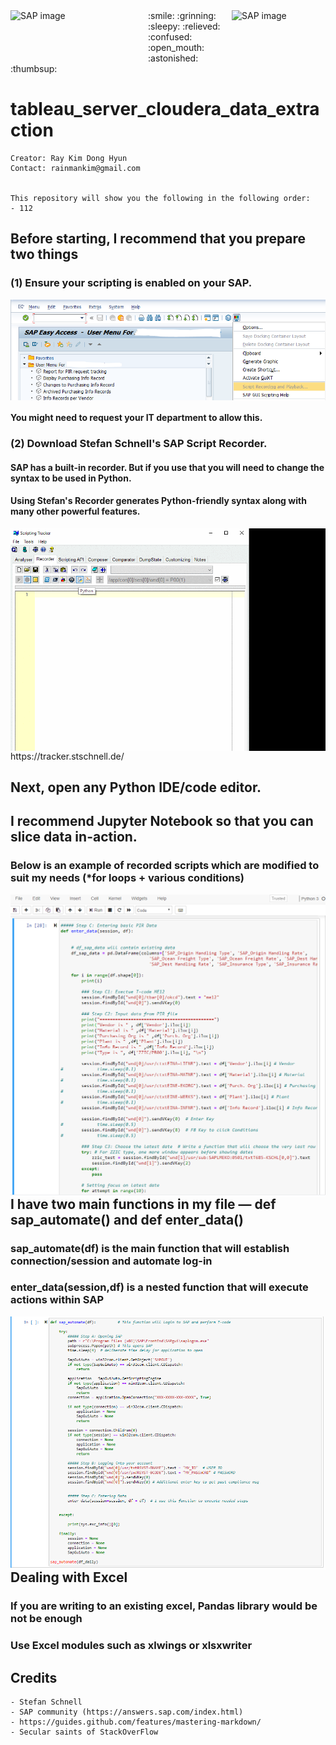 <img align="left" src="https://user-images.githubusercontent.com/62319355/105784986-d6f40380-5fb4-11eb-95e9-2261360d0120.jpg" width="220" height="80" alt="SAP image">
<img align="right" src="https://user-images.githubusercontent.com/62319355/105791113-6eab1f00-5fc0-11eb-938c-58db40f72c20.png" width="150" height="80" alt="SAP image">
:smile: :grinning: :sleepy: :relieved: :confused: :open_mouth: :astonished: :thumbsup:


# tableau_server_cloudera_data_extraction


```
Creator: Ray Kim Dong Hyun
Contact: rainmankim@gmail.com


This repository will show you the following in the following order:
- 112
```


## Before starting, I recommend that you prepare two things
### (1) Ensure your scripting is enabled on your SAP.
<img align="center" src="https://github.com/rainmankim/SAP_automation_python/blob/master/images/scripting_pic.png" alt="SAP image">

#### You might need to request your IT department to allow this.
### (2) Download Stefan Schnell's SAP Script Recorder.
#### SAP has a built-in recorder. But if you use that you will need to change the syntax to be used in Python.
#### Using Stefan's Recorder generates Python-friendly syntax along with many other powerful features.
<img align="center" src="https://github.com/rainmankim/SAP_automation_python/blob/master/images/tracker.gif" alt="Tracker image">
https://tracker.stschnell.de/



## Next, open any Python IDE/code editor. 
## I recommend Jupyter Notebook so that you can slice data in-action.
### Below is an example of recorded scripts which are modified to suit my needs (*for loops + various conditions)
<img align="left" src="https://github.com/rainmankim/SAP_automation_python/blob/master/images/jupyter_snapshot.PNG"  alt="Jupyter image">


## I have two main functions in my file — def sap_automate()  and def enter_data()
### sap_automate(df) is the main function that will establish connection/session and automate log-in
### enter_data(session,df) is a nested function that will execute actions within SAP
<img align="left" src="https://github.com/rainmankim/SAP_automation_python/blob/master/images/jupyter_snapshot_main.PNG"  alt="Jupyter image">


## Dealing with Excel
### If you are writing to an existing excel, Pandas library would be not be enough
### Use Excel modules such as xlwings or xlsxwriter

## Credits
```
- Stefan Schnell
- SAP community (https://answers.sap.com/index.html)     
- https://guides.github.com/features/mastering-markdown/
- Secular saints of StackOverFlow
```


